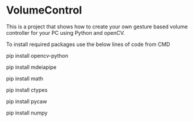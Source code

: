 # VolumeControl

This is a project that shows how to create your own gesture based volume controller for your PC using Python and openCV.

To install required packages use the below lines of code from CMD

pip install opencv-python

pip install mdeiapipe

pip install math

pip install ctypes

pip install pycaw

pip install numpy
